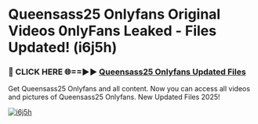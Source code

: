 # Queensass25 Onlyfans Original Videos 0nlyFans Leaked - Files Updated! (i6j5h)

<h3>🔴 CLICK HERE 🌐==►► <a href="https://tinyurl.com/ehrbuxhb" rel="nofollow">Queensass25 Onlyfans Updated Files</a></h3>

Get Queensass25 Onlyfans and all content. Now you can access all videos and pictures of Queensass25 Onlyfans. New Updated Files 2025!

[![i6j5h](https://i.imgur.com/lVYEuWS.gif)](https://tinyurl.com/ehrbuxhb)
